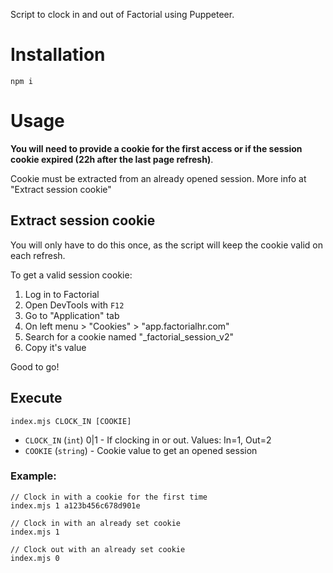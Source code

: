 Script to clock in and out of Factorial using Puppeteer.

# Installation
```
npm i
```

# Usage
**You will need to provide a cookie for the first access or if the session cookie expired (22h after the last page refresh)**.

Cookie must be extracted from an already opened session. More info at "Extract session cookie"

## Extract session cookie
You will only have to do this once, as the script will keep the cookie valid on each refresh.

To get a valid session cookie:
1. Log in to Factorial
2. Open DevTools with `F12`
3. Go to "Application" tab
4. On left menu > "Cookies" > "app.factorialhr.com"
5. Search for a cookie named "_factorial_session_v2"
6. Copy it's value

Good to go!

## Execute
```
index.mjs CLOCK_IN [COOKIE]
```

- `CLOCK_IN` (`int`) 0|1 - If clocking in or out. Values: In=1, Out=2
- `COOKIE` (`string`) - Cookie value to get an opened session

### Example:
```
// Clock in with a cookie for the first time
index.mjs 1 a123b456c678d901e

// Clock in with an already set cookie
index.mjs 1

// Clock out with an already set cookie
index.mjs 0
```